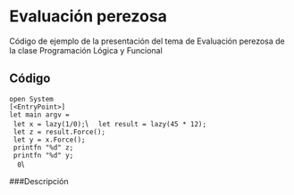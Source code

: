 # Evaluación perezosa
Código de ejemplo de la presentación del tema de Evaluación perezosa de la clase Programación Lógica y Funcional

## Código 

  `open System` \
  `[<EntryPoint>]` \
  `let main argv = `\
   `  let x = lazy(1/0); `\ 
  `   let result = lazy(45 * 12); `\
   `  let z = result.Force(); `\
   `  let y = x.Force(); `\
   `  printfn "%d" z; `\
   `  printfn "%d" y; `\
   `  0`\

###Descripción 
